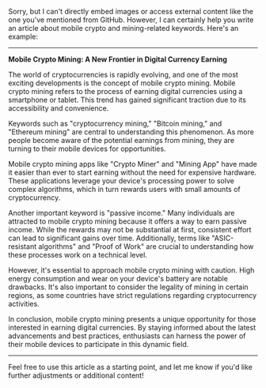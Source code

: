 Sorry, but I can't directly embed images or access external content like the one you've mentioned from GitHub. However, I can certainly help you write an article about mobile crypto and mining-related keywords. Here's an example:

---

**Mobile Crypto Mining: A New Frontier in Digital Currency Earning**

The world of cryptocurrencies is rapidly evolving, and one of the most exciting developments is the concept of mobile crypto mining. Mobile crypto mining refers to the process of earning digital currencies using a smartphone or tablet. This trend has gained significant traction due to its accessibility and convenience.

Keywords such as "cryptocurrency mining," "Bitcoin mining," and "Ethereum mining" are central to understanding this phenomenon. As more people become aware of the potential earnings from mining, they are turning to their mobile devices for opportunities. 

Mobile crypto mining apps like "Crypto Miner" and "Mining App" have made it easier than ever to start earning without the need for expensive hardware. These applications leverage your device's processing power to solve complex algorithms, which in turn rewards users with small amounts of cryptocurrency.

Another important keyword is "passive income." Many individuals are attracted to mobile crypto mining because it offers a way to earn passive income. While the rewards may not be substantial at first, consistent effort can lead to significant gains over time. Additionally, terms like "ASIC-resistant algorithms" and "Proof of Work" are crucial to understanding how these processes work on a technical level.

However, it's essential to approach mobile crypto mining with caution. High energy consumption and wear on your device's battery are notable drawbacks. It's also important to consider the legality of mining in certain regions, as some countries have strict regulations regarding cryptocurrency activities.

In conclusion, mobile crypto mining presents a unique opportunity for those interested in earning digital currencies. By staying informed about the latest advancements and best practices, enthusiasts can harness the power of their mobile devices to participate in this dynamic field.

---

Feel free to use this article as a starting point, and let me know if you'd like further adjustments or additional content!